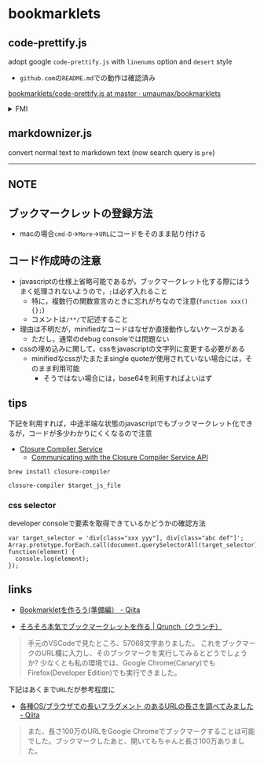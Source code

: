 # bookmarklets

## code-prettify.js
adopt google `code-prettify.js` with `linenums` option and `desert` style

* `github.com`の`README.md`での動作は確認済み

[bookmarklets/code\-prettify\.js at master · umaumax/bookmarklets]( https://github.com/umaumax/bookmarklets/blob/master/code-prettify.js )

<details>
<summary>FMI</summary>

* `github.com`内だと，`Content Security Policy`の影響で外部javascriptやcssが読み込めない問題がある(許可されているURLは`github.githubassets.com`)
  * CDN(`https://cdnjs.cloudflare.com/ajax/libs/prettify/r298/prettify.min.js`),`https://raw.githubusercontent.com/google/code-prettify/master/src/prettify.js`,`https://raw.github.com/google/code-prettify/master/src/prettify.js`,`https://github.com/google/code-prettify/raw/master/src/prettify.js`などは利用できない
  * 結論: bookmarkletの中に埋め込めばよい
* `run_prettify.js`を利用したときには自動的に適用されるが，`prettifyjs`と`prettify.css`を分割して読み込む場合には`PR.prettyPrint()`が必要
* `https://cdnjs.cloudflare.com/ajax/libs/prettify/r298/run_prettify.min.js`は`https://google-code-prettify.googlecode.com/svn/loader/prettify.css`に依存するので`Content Security Policy`に違反する
</details>

## markdownizer.js
convert normal text to markdown text (now search query is `pre`)

----

## NOTE

## ブックマークレットの登録方法
  * macの場合`cmd-D`->`More`->`URL`にコードをそのまま貼り付ける

## コード作成時の注意
* javascriptの仕様上省略可能であるが，ブックマークレット化する際にはうまく処理されないようので，`;`は必ず入れること
  * 特に，複数行の関数宣言のときに忘れがちなので注意(`function xxx(){};`)
  * コメントは`/**/`で記述すること
* 理由は不明だが，minifiedなコードはなぜか直接動作しないケースがある
  * ただし，通常のdebug consoleでは問題ない
* cssの埋め込みに関して，cssをjavascriptの文字列に変更する必要がある
  * minifiedなcssがたまたまsingle quoteが使用されていない場合には，そのまま利用可能
    * そうではない場合には，base64を利用すればよいはず

## tips
下記を利用すれば，中途半端な状態のjavascriptでもブックマークレット化できるが，コードが多少わかりにくくなるので注意
* [Closure Compiler Service]( https://closure-compiler.appspot.com/home )
  * [Communicating with the Closure Compiler Service API]( https://developers.google.com/closure/compiler/docs/api-tutorial1#how-to-communciate-with-the-api )

```
brew install closure-compiler
```

```
closure-compiler $target_js_file
```

### css selector
developer consoleで要素を取得できているかどうかの確認方法

```
var target_selector = 'div[class="xxx yyy"], div[class="abc def"]';
Array.prototype.forEach.call(document.querySelectorAll(target_selector), function(element) {
  console.log(element);
});
```

## links
* [Bookmarkletを作ろう\(準備編） \- Qiita]( https://qiita.com/kanaxx/items/63debe502aacd73c3cb8 )

* [そろそろ本気でブックマークレットを作る \| Qrunch（クランチ）]( https://qrunch.net/@okayu/entries/oCXiY7zM7yBhjhV0 )

> 手元のVSCodeで見たところ、57068文字ありました。
> これをブックマークのURL欄に入力し、そのブックマークを実行してみるとどうでしょうか?
> 少なくとも私の環境では、Google Chrome(Canary)でもFirefox(Developer Edition)でも実行できました。

下記はあくまで`URL`だが参考程度に

* [各種OS/ブラウザでの長いフラグメント のあるURLの長さを調べてみました \- Qiita]( https://qiita.com/nwtgck/items/e83473dc63386d2da3e5 )

> また、長さ100万のURLをGoogle Chromeでブックマークすることは可能でした。ブックマークしたあと、開いてもちゃんと長さ100万ありました。
